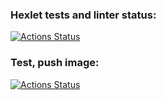 ### Hexlet tests and linter status:
[![Actions Status](https://github.com/vladmelnikov/devops-for-programmers-project-74/actions/workflows/hexlet-check.yml/badge.svg)](https://github.com/vladmelnikov/devops-for-programmers-project-74/actions)


### Test, push image:
[![Actions Status](https://github.com/vladmelnikov/devops-for-programmers-project-74/actions/workflows/push.yml/badge.svg)](https://github.com/vladmelnikov/devops-for-programmers-project-74/actions)